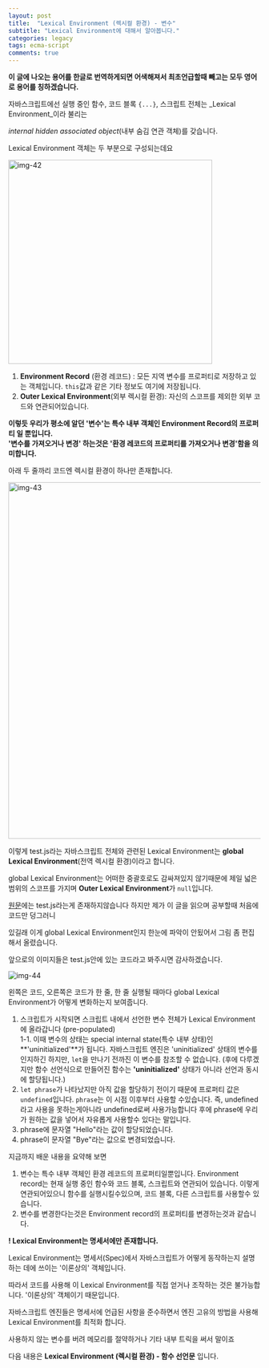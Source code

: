 ```yaml
---
layout: post
title:  "Lexical Environment (렉시컬 환경) - 변수"
subtitle: "Lexical Environment에 대해서 알아봅니다."
categories: legacy
tags: ecma-script
comments: true
---
```


**이 글에 나오는 용어를 한글로 번역하게되면 어색해져서 최초언급할때 빼고는 모두 영어로 용어를 칭하겠습니다.**

자바스크립트에선 실행 중인 함수, 코드 블록 `{...}`, 스크립트 전체는 \_Lexical Environment\_이라 불리는

_internal hidden associated object_(내부 숨김 연관 객체)를 갖습니다.

Lexical Environment 객체는 두 부분으로 구성되는데요

<img width="407" alt="img-42" src="https://user-images.githubusercontent.com/44861205/124297251-d7ad4900-db95-11eb-98f1-3498405bc610.png">

1.  **Environment Record** (환경 레코드) : 모든 지역 변수를 프로퍼티로 저장하고 있는 객체입니다. `this`값과 같은 기타 정보도 여기에 저장됩니다.
2.  **Outer Lexical Environment**(외부 렉시컬 환경): 자신의 스코프를 제외한 외부 코드와 연관되어있습니다.

**이렇듯 우리가 평소에 알던 '변수'는 특수 내부 객체인 Environment Record의 프로퍼티 일 뿐입니다.**  
**'변수를 가져오거나 변경' 하는것은 '환경 레코드의 프로퍼티를 가져오거나 변경'함을 의미합니다.**

아래 두 줄까리 코드엔 렉시컬 환경이 하나만 존재합니다.

<img width="711" alt="img-43" src="https://user-images.githubusercontent.com/44861205/124297254-d9770c80-db95-11eb-9101-6af254903f20.png">

이렇게 test.js라는 자바스크립트 전체와 관련된 Lexical Environment는 **global Lexical Environment**(전역 렉시컬 환경)이라고 합니다.

global Lexical Environment는 어떠한 중괄호로도 감싸져있지 않기때문에 제일 넓은 범위의 스코프를 가지며 **Outer Lexical Environment**가 `null`입니다.

[원문](https://ko.javascript.info/closure)에는 test.js라는게 존재하지않습니다 하지만 제가 이 글을 읽으며 공부할때 처음에 코드만 덩그러니

있길래 이게 global Lexical Environment인지 한눈에 파악이 안됬어서 그림 좀 편집해서 올렸습니다.

앞으로의 이미지들은 test.js안에 있는 코드라고 봐주시면 감사하겠습니다.

![img-44](https://user-images.githubusercontent.com/44861205/124297257-da0fa300-db95-11eb-9007-683c7a342501.png)

왼쪽은 코드, 오른쪽은 코드가 한 줄, 한 줄 실행될 때마다 global Lexical Environment가 어떻게 변화하는지 보여줍니다.

1.  스크립트가 시작되면 스크립트 내에서 선언한 변수 전체가 Lexical Environment에 올라갑니다 (pre-populated)  
    1-1. 이때 변수의 상태는 special internal state(특수 내부 상태)인 **'uninitialized'**가 됩니다. 자바스크립트 엔진은 'uninitialized' 상태의 변수를 인지하긴 하지만, `let`을 만나기 전까진 이 변수를 참조할 수 없습니다. (후에 다루겠지만 함수 선언식으로 만들어진 함수는 **'uninitialized'** 상태가 아니라 선언과 동시에 할당됩니다.)
2.  `let phrase`가 나타났지만 아직 값을 할당하기 전이기 때문에 프로퍼티 값은 `undefined`입니다. `phrase`는 이 시점 이후부터 사용할 수있습니다. 즉, undefined라고 사용을 못하는게아니라 undefined로써 사용가능합니다 후에 phrase에 우리가 원하는 값을 넣어서 자유롭게 사용할수 있다는 말입니다.
3.  phrase에 문자열 "Hello"라는 값이 할당되었습니다.
4.  phrase이 문자열 "Bye"라는 값으로 변경되었습니다.

지금까지 배운 내용을 요약해 보면

1.  변수는 특수 내부 객체인 환경 레코드의 프로퍼티일뿐입니다. Environment record는 현재 실행 중인 함수와 코드 블록, 스크립트와 연관되어 있습니다. 이렇게 연관되어있으니 함수를 실행시킬수있으며, 코드 블록, 다른 스크립트를 사용할수 있습니다.
2.  변수를 변경한다는것은 Environment record의 프로퍼티를 변경하는것과 같습니다.

**! Lexical Environment는 명세서에만 존재합니다.**

Lexical Environment는 명세서(Spec)에서 자바스크립트가 어떻게 동작하는지 설명하는 데에 쓰이는 '이론상의' 객체입니다.

따라서 코드를 사용해 이 Lexical Environment를 직접 얻거나 조작하는 것은 불가능합니다. '이론상의' 객체이기 때문입니다.

자바스크립트 엔진들은 명세서에 언급된 사항을 준수하면서 엔진 고유의 방법을 사용해 Lexical Environment를 최적화 합니다.

사용하지 않는 변수를 버려 메모리를 절약하거나 기타 내부 트릭을 써서 말이죠

다음 내용은 **Lexical Environment (렉시컬 환경) - 함수 선언문** 입니다.